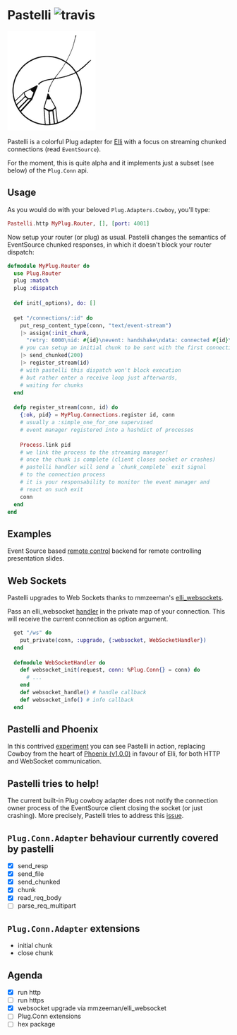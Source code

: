 # Pastelli ![travis](https://travis-ci.org/zampino/pastelli.svg)

![alt](logo.png)

Pastelli is a colorful Plug adapter for [Elli](//github.com/knutin/elli)
with a focus on streaming chunked
connections (read `EventSource`).

For the moment, this is quite alpha and
it implements just a subset (see below) of the `Plug.Conn` api.

## Usage
As you would do with your beloved `Plug.Adapters.Cowboy`,
you'll type:

```elixir
Pastelli.http MyPlug.Router, [], [port: 4001]
```
Now setup your router (or plug) as usual.
Pastelli changes the semantics of EventSource chunked responses,
in which it doesn't block your router dispatch:

```elixir
defmodule MyPlug.Router do
  use Plug.Router
  plug :match
  plug :dispatch

  def init(_options), do: []

  get "/connections/:id" do
    put_resp_content_type(conn, "text/event-stream")
    |> assign(:init_chunk,
      "retry: 6000\nid: #{id}\nevent: handshake\ndata: connected #{id}\n\n")
    # you can setup an initial chunk to be sent with the first connection
    |> send_chunked(200)
    |> register_stream(id)
    # with pastelli this dispatch won't block execution
    # but rather enter a receive loop just afterwards,
    # waiting for chunks
  end

  defp register_stream(conn, id) do
    {:ok, pid} = MyPlug.Connections.register id, conn
    # usually a :simple_one_for_one supervised
    # event manager registered into a hashdict of processes

    Process.link pid
    # we link the process to the streaming manager!
    # once the chunk is complete (client closes socket or crashes)
    # pastelli handler will send a `chunk_complete` exit signal
    # to the connection process
    # it is your responsability to monitor the event manager and
    # react on such exit
    conn
  end
end
```

## Examples
Event Source based [remote control](https://github.com/zampino/plug_rc) backend
for remote controlling presentation slides.

## Web Sockets
Pastelli upgrades to Web Sockets thanks to mmzeeman's [elli_websockets](https://github.com/mmzeeman/elli_websocket).

Pass an elli_websocket
[handler](https://github.com/mmzeeman/elli_websocket#callback-module) in the private
map of your connection. This will receive the current connection as option argument.

```elixir
  get "/ws" do
    put_private(conn, :upgrade, {:websocket, WebSocketHandler})
  end

  defmodule WebSocketHandler do
    def websocket_init(request, conn: %Plug.Conn{} = conn) do
      # ...
    end
    def websocket_handle() # handle callback
    def websocket_info() # info callback
  end
```

## Pastelli and Phoenix

In this contrived [experiment](https://github.com/zampino/phoenix-on-pastelli)
you can see Pastelli in action,
replacing Cowboy from the heart of [Phoenix (v1.0.0)](htts://phoenixframework.org) in favour of Elli,
for both HTTP and WebSocket communication.

## Pastelli tries to help!

The current built-in Plug cowboy adapter does not notify the
connection owner process of the EventSource client
closing the socket (or just crashing).
More precisely, Pastelli tries to address this [issue](https://github.com/elixir-lang/plug/issues/228).

## `Plug.Conn.Adapter` behaviour currently covered by pastelli

- [x] send_resp
- [x] send_file
- [x] send_chunked
- [x] chunk
- [x] read_req_body
- [ ] parse_req_multipart

## `Plug.Conn.Adapter` extensions

- initial chunk
- close chunk

## Agenda

- [x] run http
- [ ] run https
- [x] websocket upgrade via mmzeeman/elli_websocket
- [ ] Plug.Conn extensions
- [ ] hex package
